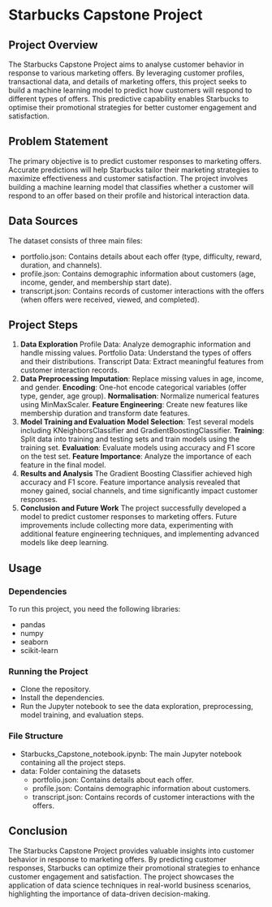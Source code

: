 # Starbucks Capstone Project
## Project Overview
The Starbucks Capstone Project aims to analyse customer behavior in response to various marketing offers. By leveraging customer profiles, transactional data, and details of marketing offers, this project seeks to build a machine learning model to predict how customers will respond to different types of offers. This predictive capability enables Starbucks to optimise their promotional strategies for better customer engagement and satisfaction.

## Problem Statement
The primary objective is to predict customer responses to marketing offers. Accurate predictions will help Starbucks tailor their marketing strategies to maximize effectiveness and customer satisfaction. The project involves building a machine learning model that classifies whether a customer will respond to an offer based on their profile and historical interaction data.

## Data Sources

The dataset consists of three main files:
* portfolio.json: Contains details about each offer (type, difficulty, reward, duration, and channels).
* profile.json: Contains demographic information about customers (age, income, gender, and membership start date).
* transcript.json: Contains records of customer interactions with the offers (when offers were received, viewed, and completed).

## Project Steps

1. **Data Exploration**
Profile Data: Analyze demographic information and handle missing values.
Portfolio Data: Understand the types of offers and their distributions.
Transcript Data: Extract meaningful features from customer interaction records.
2. **Data Preprocessing**
**Imputation**: Replace missing values in age, income, and gender.
**Encoding**: One-hot encode categorical variables (offer type, gender, age group).
**Normalisation**: Normalize numerical features using MinMaxScaler.
**Feature Engineering**: Create new features like membership duration and transform date features.
3. **Model Training and Evaluation**
**Model Selection**: Test several models including KNeighborsClassifier and GradientBoostingClassifier.
**Training**: Split data into training and testing sets and train models using the training set.
**Evaluation**: Evaluate models using accuracy and F1 score on the test set.
**Feature Importance**: Analyze the importance of each feature in the final model.
4. **Results and Analysis**
The Gradient Boosting Classifier achieved high accuracy and F1 score.
Feature importance analysis revealed that money gained, social channels, and time significantly impact customer responses.
5. **Conclusion and Future Work**
The project successfully developed a model to predict customer responses to marketing offers.
Future improvements include collecting more data, experimenting with additional feature engineering techniques, and implementing advanced models like deep learning.

## Usage

### Dependencies
To run this project, you need the following libraries:

* pandas
* numpy
* seaborn
* scikit-learn
### Running the Project
* Clone the repository.
* Install the dependencies.
* Run the Jupyter notebook to see the data exploration, preprocessing, model training, and evaluation steps.
### File Structure
* Starbucks_Capstone_notebook.ipynb: The main Jupyter notebook containing all the project steps.
* data: Folder containing the datasets
  * portfolio.json: Contains details about each offer.
  * profile.json: Contains demographic information about customers.
  * transcript.json: Contains records of customer interactions with the offers.

## Conclusion

The Starbucks Capstone Project provides valuable insights into customer behavior in response to marketing offers. By predicting customer responses, Starbucks can optimize their promotional strategies to enhance customer engagement and satisfaction. The project showcases the application of data science techniques in real-world business scenarios, highlighting the importance of data-driven decision-making.
